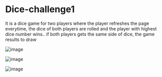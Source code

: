 # Dice-challenge1
It is a dice game for two players where the player refreshes the page everytime, the dice of both players are rolled and the player with highest dice number wins.. if both players gets the same side of dice, the game results to draw

![image](https://user-images.githubusercontent.com/77456767/150951259-6d5e4554-4f59-41d5-82e5-2185386668e9.png)

![image](https://user-images.githubusercontent.com/77456767/150951504-cd544802-ba92-4e9f-8f27-fe1fd645fc19.png)

![image](https://user-images.githubusercontent.com/77456767/150951564-2e86ae56-64cc-4621-97e2-b5c49b8f7e4f.png)

